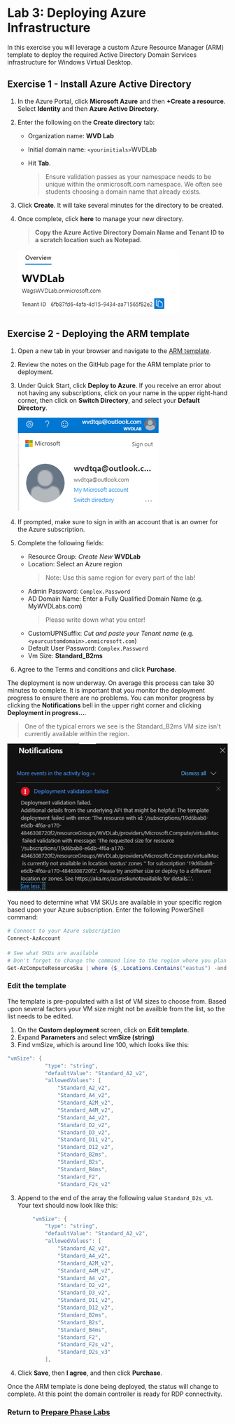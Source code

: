 # Lab 3: Deploying Azure Infrastructure

In this exercise you will leverage a custom Azure Resource Manager (ARM) template to deploy the required Active Directory Domain Services infrastructure for Windows Virtual Desktop.

## Exercise 1 - Install Azure Active Directory

1. In the Azure Portal, click **Microsoft Azure** and then **+Create a resource**.  Select **Identity** and then **Azure Active Directory**.
2. Enter the following on the **Create directory** tab:
    * Organization name: **WVD Lab**
    * Initial domain name: `<yourinitials>`WVDLab
    * Hit **Tab**.

        >Ensure validation passes as your namespace needs to be unique within the onmicrosoft.com namespace.  We often see students choosing a domain name that already exists.

3. Click **Create**.  It will take several minutes for the directory to be created.
4. Once complete, click **here** to manage your new directory.

    >**Copy the Azure Active Directory Domain Name and Tenant ID to a scratch location such as Notepad.**

    ![InitialAzureADInfo](../attachments/InitialAzureADInfo.PNG)

## Exercise 2 - Deploying the ARM template

1. Open a new tab in your browser and navigate to the [ARM template](https://github.com/PeterR-msft/M365WVDWS/tree/master/AAD-Hybrid-Lab).
2. Review the notes on the GitHub page for the ARM template prior to deployment.
3. Under Quick Start, click **Deploy to Azure**. If you receive an error about not having any subscriptions, click on your name in the upper right-hand corner, then click on **Switch Directory**, and select your **Default Directory**.

    ![SwitchDirectories](../attachments/SwitchDirectories.PNG)

4. If prompted, make sure to sign in with an account that is an owner for the Azure subscription.
5. Complete the following fields:
   * Resource Group: *Create New* **WVDLab**
   * Location: Select an Azure region
      > Note:  Use this same region for every part of the lab!
   * Admin Password: `Complex.Password`
   * AD Domain Name: Enter a Fully Qualified Domain Name (e.g. MyWVDLabs.com)
      >Please write down what you enter!
   * CustomUPNSuffix: *Cut and paste your Tenant name* (e.g. `<yourcustomdomain>.onmicrosoft.com`)
   * Default User Password: `Complex.Password`
   * Vm Size: **Standard_B2ms**
6. Agree to the Terms and conditions and click **Purchase**.  

The deployment is now underway. On average this process can take 30 minutes to complete. It is important that you monitor the deployment progress to ensure there are no problems. You can monitor progress by clicking the **Notifications** bell in the upper right corner and clicking **Deployment in progress...**.

>One of the typical errors we see is the Standard_B2ms VM size isn't currently available within the region.

![TemplateDeployError](../attachments/TemplateDeployError.PNG)

You need to determine what VM SKUs are available in your specific region based upon your Azure subscription.  Enter the following PowerShell command:

```PowerShell
# Connect to your Azure subscription
Connect-AzAccount

# See what SKUs are available
# Don't forget to change the command line to the region where you plan to deploy resources
Get-AzComputeResourceSku | where {$_.Locations.Contains("eastus") -and $_.ResourceType.Contains("virtualMachines") -and $_.Name.Contains("Standard_") }
```

### Edit the template

The template is pre-populated with a list of VM sizes to choose from.  Based upon several factors your VM size might not be availble from the list, so the list needs to be edited.

1. On the **Custom deployment** screen, click on **Edit template**.
2. Expand **Parameters** and select **vmSize (string)**
3. Find vmSize, which is around line 100, which looks like this:

```PowerShell
"vmSize": {
            "type": "string",
            "defaultValue": "Standard_A2_v2",
            "allowedValues": [
                "Standard_A2_v2",
                "Standard_A4_v2",
                "Standard_A2M_v2",
                "Standard_A4M_v2",
                "Standard_A4_v2",
                "Standard_D2_v2",
                "Standard_D3_v2",
                "Standard_D11_v2",
                "Standard_D12_v2",
                "Standard_B2ms",
                "Standard_B2s",
                "Standard_B4ms",
                "Standard_F2",
                "Standard_F2s_v2"
```

3. Append to the end of the array the following value `Standard_D2s_v3`.  Your text should now look like this:

```PowerShell
        "vmSize": {
            "type": "string",
            "defaultValue": "Standard_A2_v2",
            "allowedValues": [
                "Standard_A2_v2",
                "Standard_A4_v2",
                "Standard_A2M_v2",
                "Standard_A4M_v2",
                "Standard_A4_v2",
                "Standard_D2_v2",
                "Standard_D3_v2",
                "Standard_D11_v2",
                "Standard_D12_v2",
                "Standard_B2ms",
                "Standard_B2s",
                "Standard_B4ms",
                "Standard_F2",
                "Standard_F2s_v2",
				"Standard_D2s_v3"
            ],
```

4. Click **Save**, then **I agree**, and then click **Purchase**.

Once the ARM template is done being deployed, the status will change to complete. At this point the domain controller is ready for RDP connectivity.

### Return to [Prepare Phase Labs](prepare.md)
